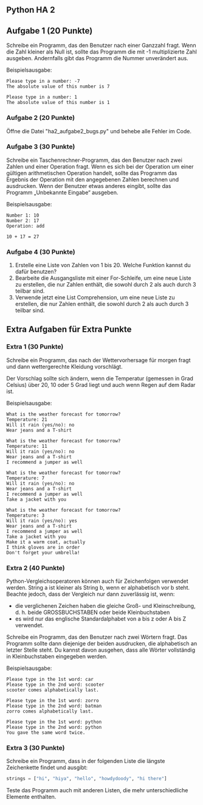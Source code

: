 ## Python HA 2

## Aufgabe 1 (20 Punkte)
Schreibe ein Programm, das den Benutzer nach einer Ganzzahl fragt. Wenn die Zahl kleiner als Null ist, sollte das Programm die mit -1 multiplizierte Zahl ausgeben. Andernfalls gibt das Programm die Nummer unverändert aus. 

Beispielsausgabe:
```shell
Please type in a number: -7
The absolute value of this number is 7

Please type in a number: 1
The absolute value of this number is 1
```
### Aufgabe 2 (20 Punkte)

Öffne die Datei "ha2_aufgabe2_bugs.py" und behebe alle Fehler im Code.

### Aufgabe 3 (30 Punkte)
Schreibe ein Taschenrechner-Programm, das den Benutzer nach zwei Zahlen und einer Operation fragt. Wenn es sich bei der Operation um einer gültigen arithmetischen Operation handelt, sollte das Programm das Ergebnis der Operation mit den angegebenen Zahlen berechnen und ausdrucken. Wenn der Benutzer etwas anderes eingibt, sollte das Programm „Unbekannte Eingabe“ ausgeben.

Beispielsausgabe:
```shell
Number 1: 10
Number 2: 17
Operation: add

10 + 17 = 27
```
### Aufgabe 4 (30 Punkte)

1. Erstelle eine Liste von Zahlen von 1 bis 20. Welche Funktion kannst du dafür benutzen?
2. Bearbeite die Ausgangsliste mit einer For-Schleife, um eine neue Liste zu erstellen, die nur Zahlen enthält, die sowohl durch 2 als auch durch 3 teilbar sind.
3. Verwende jetzt eine List Comprehension, um eine neue Liste zu erstellen, die nur Zahlen enthält, die sowohl durch 2 als auch durch 3 teilbar sind.

## Extra Aufgaben für Extra Punkte

### Extra 1 (30 Punkte)

Schreibe ein Programm, das nach der Wettervorhersage für morgen fragt und dann wettergerechte Kleidung vorschlägt.

Der Vorschlag sollte sich ändern, wenn die Temperatur (gemessen in Grad Celsius) über 20, 10 oder 5 Grad liegt und auch wenn Regen auf dem Radar ist.

Beispielsausgabe:
```shell
What is the weather forecast for tomorrow?
Temperature: 21
Will it rain (yes/no): no
Wear jeans and a T-shirt

What is the weather forecast for tomorrow?
Temperature: 11
Will it rain (yes/no): no
Wear jeans and a T-shirt
I recommend a jumper as well

What is the weather forecast for tomorrow?
Temperature: 7
Will it rain (yes/no): no
Wear jeans and a T-shirt
I recommend a jumper as well
Take a jacket with you

What is the weather forecast for tomorrow?
Temperature: 3
Will it rain (yes/no): yes
Wear jeans and a T-shirt
I recommend a jumper as well
Take a jacket with you
Make it a warm coat, actually
I think gloves are in order
Don't forget your umbrella!
```

### Extra 2 (40 Punkte)

Python-Vergleichsoperatoren können auch für Zeichenfolgen verwendet werden. String a ist kleiner als String b, wenn er alphabetisch vor b steht. Beachte jedoch, dass der Vergleich nur dann zuverlässig ist, wenn:
- die verglichenen Zeichen haben die gleiche Groß- und Kleinschreibung, d. h. beide GROSSBUCHSTABEN oder beide Kleinbuchstaben
- es wird nur das englische Standardalphabet von a bis z oder A bis Z verwendet.

Schreibe ein Programm, das den Benutzer nach zwei Wörtern fragt. Das Programm sollte dann diejenige der beiden ausdrucken, die alphabetisch an letzter Stelle steht.
Du kannst davon ausgehen, dass alle Wörter vollständig in Kleinbuchstaben eingegeben werden.

Beispielsausgabe:
```shell
Please type in the 1st word: car
Please type in the 2nd word: scooter
scooter comes alphabetically last.

Please type in the 1st word: zorro
Please type in the 2nd word: batman
zorro comes alphabetically last.

Please type in the 1st word: python
Please type in the 2nd word: python
You gave the same word twice.
```

### Extra 3 (30 Punkte)

Schreibe ein Programm, dass in der folgenden Liste die längste Zeichenkette findet und ausgibt: 

```python
strings = ["hi", "hiya", "hello", "howdydoody", "hi there"]
```

Teste das Programm auch mit anderen Listen, die mehr unterschiedliche Elemente enthalten.
